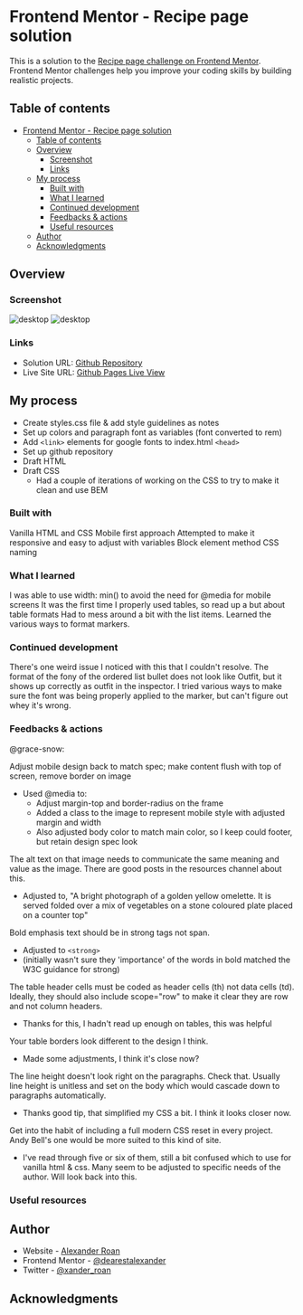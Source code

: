 # Frontend Mentor - Recipe page solution

This is a solution to the [Recipe page challenge on Frontend Mentor](https://www.frontendmentor.io/challenges/recipe-page-KiTsR8QQKm). Frontend Mentor challenges help you improve your coding skills by building realistic projects.

## Table of contents

- [Frontend Mentor - Recipe page solution](#frontend-mentor---recipe-page-solution)
  - [Table of contents](#table-of-contents)
  - [Overview](#overview)
    - [Screenshot](#screenshot)
    - [Links](#links)
  - [My process](#my-process)
    - [Built with](#built-with)
    - [What I learned](#what-i-learned)
    - [Continued development](#continued-development)
    - [Feedbacks \& actions](#feedbacks--actions)
    - [Useful resources](#useful-resources)
  - [Author](#author)
  - [Acknowledgments](#acknowledgments)

## Overview

### Screenshot

![desktop](/screenshots/desktop.png)
![desktop](/screenshots/mobile.png)

### Links

- Solution URL: [Github Repository](https://github.com/dearestalexander/fm-recipe)
- Live Site URL: [Github Pages Live View](https://dearestalexander.github.io/fm-recipe/)

## My process

- Create styles.css file & add style guidelines as notes
- Set up colors and paragraph font as variables (font converted to rem)
- Add `<link>` elements for google fonts to index.html `<head>`
- Set up github repository
- Draft HTML
- Draft CSS
  - Had a couple of iterations of working on the CSS to try to make it clean and use BEM

### Built with

Vanilla HTML and CSS
Mobile first approach
Attempted to make it responsive and easy to adjust with variables
Block element method CSS naming

### What I learned

I was able to use width: min() to avoid the need for @media for mobile screens
It was the first time I properly used tables, so read up a but about table formats
Had to mess around a bit with the list items. Learned the various ways to format markers.

### Continued development

There's one weird issue I noticed with this that I couldn't resolve. The format of the fony of the ordered list bullet does not look like Outfit, but it shows up correctly as outfit in the inspector. I tried various ways to make sure the font was being properly applied to the marker, but can't figure out whey it's wrong.

### Feedbacks & actions

@grace-snow:

Adjust mobile design back to match spec; make content flush with top of screen, remove border on image

- Used @media to:
  - Adjust margin-top and border-radius on the frame
  - Added a class to the image to represent mobile style with adjusted margin and width
  - Also adjusted body color to match main color, so I keep could footer, but retain design spec look

The alt text on that image needs to communicate the same meaning and value as the image. There are good posts in the resources channel about this.

- Adjusted to, "A bright photograph of a golden yellow omelette. It is served folded over a mix of vegetables on a stone coloured plate placed on a counter top"

Bold emphasis text should be in strong tags not span.

- Adjusted to `<strong>`
- (initially wasn't sure they 'importance' of the words in bold matched the W3C guidance for strong)

The table header cells must be coded as header cells (th) not data cells (td). Ideally, they should also include scope="row" to make it clear they are row and not column headers.

- Thanks for this, I hadn't read up enough on tables, this was helpful

Your table borders look different to the design I think.

- Made some adjustments, I think it's close now?

The line height doesn't look right on the paragraphs. Check that. Usually line height is unitless and set on the body which would cascade down to paragraphs automatically.

- Thanks good tip, that simplified my CSS a bit. I think it looks closer now.

Get into the habit of including a full modern CSS reset in every project. Andy Bell's one would be more suited to this kind of site.

- I've read through five or six of them, still a bit confused which to use for vanilla html & css. Many seem to be adjusted to specific needs of the author. Will look back into this.

### Useful resources

## Author

- Website - [Alexander Roan](https://www.alexroan.com)
- Frontend Mentor - [@dearestalexander](https://www.frontendmentor.io/profile/dearestalexander)
- Twitter - [@xander_roan](https://x.com/xander_roan)

## Acknowledgments
